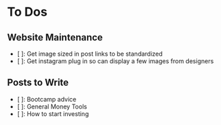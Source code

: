 # To Dos

## Website Maintenance

- [ ]: Get image sized in post links to be standardized
- [ ]: Get instagram plug in so can display a few images from designers

## Posts to Write

- [ ]: Bootcamp advice
- [ ]: General Money Tools
- [ ]: How to start investing
